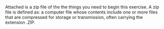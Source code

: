 Attached is a zip file of the the things you need to begin this exercise. A zip file is defined as: a computer file whose contents include one or more files that are compressed for storage or transmission, often carrying the extension .ZIP. 
